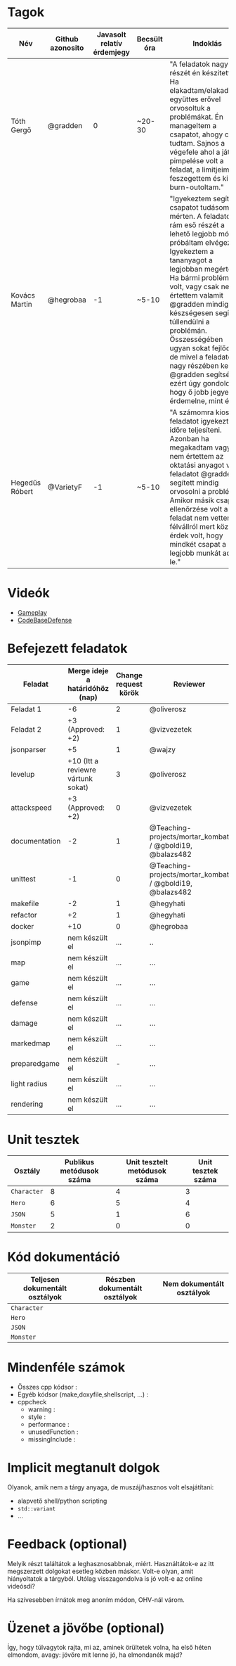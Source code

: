# Tagok

| Név | Github azonosito  | Javasolt relatív érdemjegy | Becsült óra | Indoklás  | 
| --- | ---- | --- | ------------------ | --------- |
| Tóth Gergő | @gradden | 0 | ~20-30 | "A feladatok nagy részét én készítettem. Ha elakadtam/elakadtunk, együttes erővel orvosoltuk a problémákat. Én manageltem a csapatot, ahogy csak tudtam. Sajnos a végefele ahol a játék pimpelése volt a feladat, a limitjeimet feszegettem és ki burn-outoltam." |
| Kovács Martin | @hegrobaa | -1 | ~5-10 | "Igyekeztem segíteni a csapatot tudásomhoz mérten. A feladatok rám eső részét a lehető legjobb módon próbáltam elvégezni. Igyekeztem a tananyagot a legjobban megérteni. Ha bármi problémám volt, vagy csak nem értettem valamit @gradden mindig készségesen segített túllendülni a problémán. Összességében ugyan sokat fejlődtem, de mivel a feladatok nagy részében kellett @gradden segítsége, ezért úgy gondolom, hogy ő jobb jegyet érdemelne, mint én." |
| Hegedűs Róbert | @VarietyF | -1 | ~5-10 | "A számomra kiosztott feladatot igyekeztem időre teljesíteni. Azonban ha megakadtam vagy nem értettem az oktatási anyagot vagy feladatot @gradden segített mindig orvosolni a problémát. Amikor másik csapat ellenőrzése volt a feladat nem vettem félvállról mert közös érdek volt, hogy mindkét csapat a legjobb munkát adja le." |


# Videók

 - [Gameplay](/videos/gameplay.mp4)
 - [CodeBaseDefense](/videos/codebasedefense.mp4)

# Befejezett feladatok

| Feladat | Merge ideje a határidóhöz (nap) | Change request körök | Reviewer | 
| ------- | ------------------------------- | -------------------- | -------- |
| Feladat 1 | -6 | 2 | @oliverosz | 
| Feladat 2 | +3 (Approved: +2) | 1 | @vizvezetek |
| jsonparser | +5 | 1 | @wajzy |
| levelup | +10 (Itt a reviewre vártunk sokat) | 3 | @oliverosz |
| attackspeed | +3 (Approved: +2) | 0 | @vizvezetek |
| documentation | -2 | 1 | @Teaching-projects/mortar_kombat / @gboldi19, @balazs482 |
| unittest | -1 | 0 | @Teaching-projects/mortar_kombat / @gboldi19, @balazs482 |
| makefile | -2 | 1 | @hegyhati |
| refactor | +2 | 1 | @hegyhati |
| docker | +10 | 0 | @hegrobaa |
| jsonpimp | nem készült el | ... | .. |
| map | nem készült el | ... | ... |
| game | nem készült el | ... | ... |
| defense | nem készült el | ... | ... |
| damage | nem készült el | ... | ...  |
| markedmap | nem készült el | ... | ... |
| preparedgame | nem készült el | - | ... |
| light radius | nem készült el | ... | ... |
| rendering | nem készült el | ... | ... |

# Unit tesztek

| Osztály | Publikus metódusok száma | Unit tesztelt metódusok száma | Unit tesztek száma |
| --- | --- | --- | --- |
| `Character` | 8 | 4 | 3 |
| `Hero` | 6 | 5 | 4 | 
| `JSON` | 5 | 1 | 6 | 
| `Monster` | 2 | 0 | 0 | 

# Kód dokumentáció

| Teljesen dokumentált osztályok | Részben dokumentált osztályok | Nem dokumentált osztályok |
| --- | --- | --- | 
| `Character` |  
| `Hero` | 
| `JSON` |
| `Monster` |


# Mindenféle számok

 - Összes cpp kódsor : 
 - Egyéb kódsor (make,doxyfile,shellscript, ...) :
 - cppcheck
   - warning :
   - style :
   - performance :
   - unusedFunction : 
   - missingInclude : 
 
# Implicit megtanult dolgok
Olyanok, amik nem a tárgy anyaga, de muszáj/hasznos volt elsajátítani:
 - alapvető shell/python scripting
 - `std::variant`
 - ...

# Feedback (optional)
 
Melyik részt találtátok a leghasznosabbnak, miért. Használtátok-e az itt megszerzett dolgokat esetleg közben máskor. Volt-e olyan, amit hiányoltatok a tárgyból. Utólag visszagondolva is jó volt-e az online videósdi?

Ha szívesebben írnátok meg anoním módon, OHV-nál várom.

# Üzenet a jövőbe (optional)

Így, hogy túlvagytok rajta, mi az, aminek örültetek volna, ha első héten elmondom, avagy: jövőre mit lenne jó, ha elmondanék majd?
